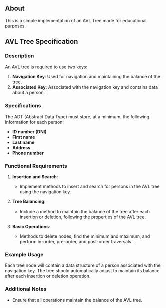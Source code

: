 ## About
This is a simple implementation of an AVL Tree made for educational purposes.

## AVL Tree Specification

### Description

An AVL tree is required to use two keys:
1. **Navigation Key**: Used for navigation and maintaining the balance of the tree.
2. **Associated Key**: Associated with the navigation key and contains data about a person.

### Specifications

The ADT (Abstract Data Type) must store, at a minimum, the following information for each person:
- **ID number (DNI)**
- **First name**
- **Last name**
- **Address**
- **Phone number**

### Functional Requirements

1. **Insertion and Search**:
   - Implement methods to insert and search for persons in the AVL tree using the navigation key.

2. **Tree Balancing**:
   - Include a method to maintain the balance of the tree after each insertion or deletion, following the properties of the AVL tree.

3. **Basic Operations**:
   - Methods to delete nodes, find the minimum and maximum, and perform in-order, pre-order, and post-order traversals.

### Example Usage

Each tree node will contain a data structure of a person associated with the navigation key. The tree should automatically adjust to maintain its balance after each insertion or deletion operation.

### Additional Notes

- Ensure that all operations maintain the balance of the AVL tree.
